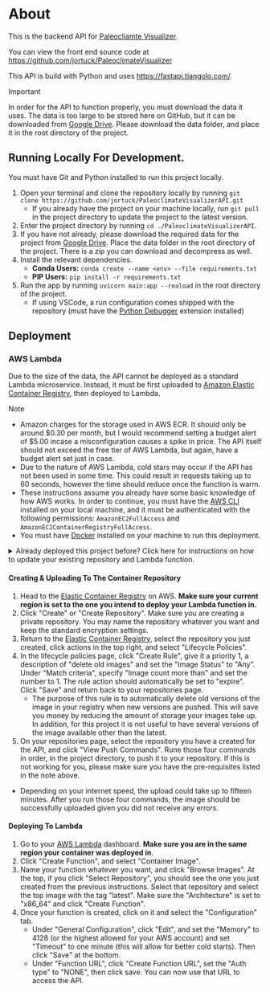 # About

This is the backend API for [Paleocliamte Visualizer](https://pv.jortuck.com).

You can view the front end source code at https://github.com/jortuck/PaleoclimateVisualizer

This API is build with Python and uses https://fastapi.tiangolo.com/.
> [!IMPORTANT]
> In order for the API to function properly, you must download the data it uses.
> The data is too large to be stored here on GitHub, but it can be downloaded from
[Google Drive](https://drive.google.com/drive/folders/1dW1CAt7yPliFiW7rz336NKfsXivgc8Nz?usp=sharing).
> Please download the data folder, and place it in the root directory of the project.

## Running Locally For Development.

You must have Git and Python installed to run this project locally.

1. Open your terminal and clone the repository locally by running
   `git clone https://github.com/jortuck/PaleoclimateVisualizerAPI.git`
    - If you already have the project on your machine locally, run `git pull` in the project
      directory
      to update the project to the latest version.
2. Enter the project directory by running `cd ./PaleoclimateVisualizerAPI`.
3. If you have not already, please download the required data for the project
   from [Google Drive](https://drive.google.com/drive/folders/1dW1CAt7yPliFiW7rz336NKfsXivgc8Nz?usp=sharing).
   Place the data folder in the root directory of the project. There is a zip you can download and
   decompress as well.
4. Install the relevant dependencies.
    - **Conda Users:** `conda create --name <env> --file requirements.txt`
    - **PIP Users:** `pip install -r requirements.txt`
5. Run the app by running `uvicorn main:app --reaload` in the root directory of the project.
    - If using VSCode, a run configuration comes shipped with the repository (must have
      the [Python Debugger](https://marketplace.visualstudio.com/items?itemName=ms-python.debugpy)
      extension installed)

## Deployment

### AWS Lambda

Due to the size of the data, the API cannot be deployed as a standard Lambda microservice. Instead,
it must be first uploaded to [Amazon Elastic Container Registry](https://aws.amazon.com/ecr/), then
deployed to Lambda.

> [!NOTE]
> - Amazon charges for the storage used in AWS ECR. It should only be
    around \$0.30 per month, but I would 
    recommend setting a budget alert of \$5.00 incase a misconfiguration causes a spike in price.
    The API itself
    should not exceed the free tier of AWS Lambda, but again, have a budget alert set just in
    case.
> - Due to the nature of AWS Lambda, cold stars may occur if the API has not been used in some time.
    This could result in requests taking up to 60 seconds, however the time should reduce once the function is warm.
> - These instructions assume you already have some basic knowledge of how AWS works. In order to continue,
>   you must have the [AWS CLI](https://aws.amazon.com/cli/) installed on your local machine, and it must be 
>   authenticated with the following permissions: `AmazonEC2FullAccess` and `AmazonEC2ContainerRegistryFullAccess`.
> - You must have [Docker](https://www.docker.com/) installed on your machine to run this deployment.

<details>
<summary>Already deployed this project before? Click here for instructions on how to update your existing repository and Lambda function.</summary>
This is a dropdown with text!
</details>

#### Creating & Uploading To The Container Repository
1. Head to the [Elastic Container Registry](https://console.aws.amazon.com/ecr/private-registry/repositories) on AWS.
**Make sure your current region is set to the one you intend to deploy your Lambda function in.**
2. Click "Create" or "Create Repository". Make sure you are creating a private repository. You may
name the repository whatever you want and keep the standard encryption settings.
3. Return to the [Elastic Container Registry](https://console.aws.amazon.com/ecr/private-registry/repositories), select
the repository you just created, click actions in the top right, and select "Lifecycle Policies".
4. In the lifecycle policies page, click "Create Rule", give it a priority 1, a description of "delete old images"
and set the "Image Status" to "Any". Under "Match criteria", specify "Image count more than" and set the number to 1.
The rule action should automatically be set to "expire". Click "Save" and return back to your repositories page.
    - The purpose of this rule is to automatically delete old versions of the image in your registry when new versions are pushed.
   This will save you money by reducing the amount of storage your images take up. In addition, for this project it is not useful 
   to have several versions of the image available other than the latest.
5. On your repositories page, select the repository you have a created for the API, and click "View Push Commands".
Rune those four commands in order, in the project directory, to push it to your repository. If this is not working for you,
please make sure you have the pre-requisites listed in the note above. 
 - Depending on your internet speed, the upload could take up to fifteen minutes. After you run those four commands,
the image should be successfully uploaded given you did not receive any errors.

#### Deploying To Lambda
1. Go to your [AWS Lambda](https://console.aws.amazon.com/lambda/home) dashboard. **Make sure you are in
the same region your container was deployed in**. 
2. Click "Create Function", and select "Container Image".
3. Name your function whatever you want, and click "Browse Images". At the top, if you click "Select Repository",
you should see the one you just created from the previous instructions. Select that repository and select the top 
image with the tag "latest". Make sure the "Architecture" is set to "x86_64" and click "Create Function".
4. Once your function is created, click on it and select the "Configuration" tab. 
    - Under "General Configuration", click "Edit", and set the "Memory" to 4128 (or the highest allowed for your AWS account)
and set "Timeout" to one minute (this will allow for better cold starts). Then click "Save" at the bottom.
    - Under "Function URL", click "Create Function URL", set the "Auth type" to "NONE", then click save. You can now use
that URL to access the API.




